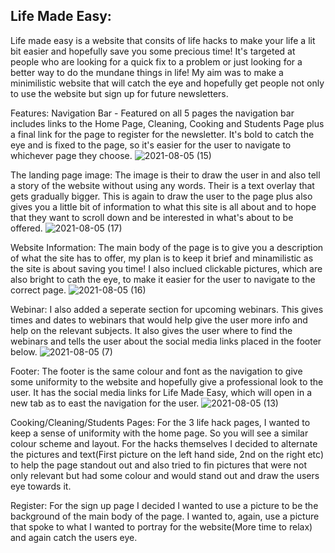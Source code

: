 
<h2>Life Made Easy:</h2>
<p>Life made easy is a website that consits of life hacks to make your life a lit bit easier and hopefully save you some precious time!
It's targeted at people who are looking for a quick fix to a problem or just looking for a better way to do the mundane things in life!
My aim was to make a minimilistic website that will catch the eye and hopefully get people not only to use the website but sign up for future newsletters.<p>




Features:
Navigation Bar - Featured on all 5 pages the navigation bar includes links to the Home Page, Cleaning, Cooking and Students Page plus a final link for the page to register for the newsletter.
It's bold to catch the eye and is fixed to the page, so it's easier for the user to navigate to whichever page they choose.
![2021-08-05 (15)](https://user-images.githubusercontent.com/82090017/128430873-a6eaec6f-c344-4555-9294-784014a681e6.png)

The landing page image:
The image is their to draw the user in and also tell a story of the website without using any words. Their is a text overlay that gets gradually bigger. This is again to draw the user to the page plus also gives you a little bit of information to what this site is all about and to hope that they want to scroll down and be interested in what's about to be offered.
![2021-08-05 (17)](https://user-images.githubusercontent.com/82090017/128431229-d0f3a0bb-1f30-4f34-912e-bdbbdc23bbeb.png)

Website Information:
The main body of the page is to give you a description of what the site has to offer, my plan is to keep it brief and minamilistic as the site is about saving you time!
I also inclued clickable pictures, which are also bright to cath the eye, to make it easier for the user to navigate to the correct page.
![2021-08-05 (16)](https://user-images.githubusercontent.com/82090017/128431170-356fade0-0eb2-48f6-bd9f-02df06a9421b.png)



Webinar:
I also added a seperate section for upcoming webinars. This gives times and dates to webinars that would help give the user more info and help on the relevant subjects. It also gives the user where to find the webinars and tells the user about the social media links placed in the footer below. 
![2021-08-05 (7)](https://user-images.githubusercontent.com/82090017/128430733-8e0676bb-0f31-4d89-8ae4-4743f248feeb.png)


Footer:
The footer is the same colour and font as the navigation to give some uniformity to the website and hopefully give a professional look to the user.
It has the social media links for Life Made Easy, which will open in a new tab as to east the navigation for the user.
![2021-08-05 (13)](https://user-images.githubusercontent.com/82090017/128430514-86132fb0-f5e0-48f6-a3a8-c9c663633a77.png)

Cooking/Cleaning/Students Pages:
For the 3 life hack pages, I wanted to keep a sense of uniformity with the home page. So you will see a similar colour scheme and layout.
For the hacks themselves I decided to alternate the pictures and text(First picture on the left hand side, 2nd on the right etc) to help the page standout out and also tried to fin pictures that were not only relevant but had some colour and would stand out and draw the users eye towards it.

Register:
For the sign up page I decided I wanted to use a picture to be the background of the main body of the page. I wanted to, again, use a picture that spoke to what I wanted to portray for the website(More time to relax) and again catch the users eye.
